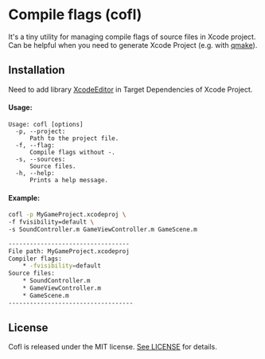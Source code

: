 # Compile flags (cofl)
It's a tiny utility for managing compile flags of source files in Xcode project. Can be helpful when you need to generate Xcode Project (e.g. with [qmake](http://doc.qt.io/qt-5/qmake-manual.html)).

## Installation
Need to add library [XcodeEditor](https://github.com/appsquickly/XcodeEditor) in Target Dependencies of Xcode Project.

#### Usage:
```
Usage: cofl [options]
  -p, --project:
      Path to the project file.
  -f, --flag:
      Compile flags without -.
  -s, --sources:
      Source files.
  -h, --help:
      Prints a help message.
```

#### Example:
```bash
cofl -p MyGameProject.xcodeproj \
-f fvisibility=default \
-s SoundController.m GameViewController.m GameScene.m

----------------------------------
File path: MyGameProject.xcodeproj
Compiler flags:
	* -fvisibility=default
Source files:
	* SoundController.m
	* GameViewController.m
	* GameScene.m
-----------------------------------
```

## License
Cofl is released under the MIT license. [See LICENSE](https://github.com/artFintch/Cofl/blob/master/LICENSE) for details.
